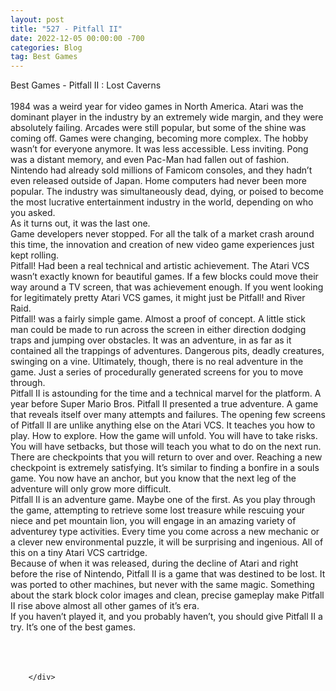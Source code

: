 ```yaml
---
layout: post
title: "527 - Pitfall II"
date: 2022-12-05 00:00:00 -700
categories: Blog
tag: Best Games
---
```


<div class="blog-content">
				<div class="paragraph"><span><span>Best Games - Pitfall II : Lost Caverns&nbsp;</span></span><br><span></span><br><span><span>1984 was a weird year for video games in North America. Atari was the dominant player in the industry by an extremely wide margin, and they were absolutely failing. Arcades were still popular, but some of the shine was coming off. Games were changing, becoming more complex. The hobby wasn&rsquo;t for everyone anymore. It was less accessible. Less inviting. Pong was a distant memory, and even Pac-Man had fallen out of fashion. Nintendo had already sold millions of Famicom consoles, and they hadn&rsquo;t even released outside of Japan. Home computers had never been more popular. The industry was simultaneously dead, dying, or poised to become the most lucrative entertainment industry in the world, depending on who you asked.</span></span><br><span></span><span><span>As it turns out, it was the last one.</span></span><br><span></span><span><span>Game developers never stopped. For all the talk of a market crash around this time, the innovation and creation of new video game experiences just kept rolling.&nbsp;</span></span><br><span></span><span><span>Pitfall! Had been a real technical and artistic achievement. The Atari VCS wasn&rsquo;t exactly known for beautiful games. If a few blocks could move their way around a TV screen, that was achievement enough. If you went looking for legitimately pretty Atari VCS games, it might just be Pitfall! and River Raid.&nbsp;</span></span><br><span></span><span><span>Pitfall! was a fairly simple game. Almost a proof of concept. A little stick man could be made to run across the screen in either direction dodging traps and jumping over obstacles. It was an adventure, in as far as it contained all the trappings of adventures. Dangerous pits, deadly creatures, swinging on a vine. Ultimately, though, there is no real adventure in the game. Just a series of procedurally generated screens for you to move through.&nbsp;</span></span><br><span></span><span><span>Pitfall II is astounding for the time and a technical marvel for the platform. A year before Super Mario Bros. Pitfall II presented a true adventure. A game that reveals itself over many attempts and failures. The opening few screens of Pitfall II are unlike anything else on the Atari VCS. It teaches you how to play. How to explore. How the game will unfold. You will have to take risks. You will have setbacks, but those will teach you what to do on the next run.</span></span><br><span></span><span><span>There are checkpoints that you will return to over and over. Reaching a new checkpoint is extremely satisfying. It&rsquo;s similar to finding a bonfire in a souls game. You now have an anchor, but you know that the next leg of the adventure will only grow more difficult.</span></span><br><span></span><span><span>Pitfall II is an adventure game. Maybe one of the first. As you play through the game, attempting to retrieve some lost treasure while rescuing your niece and pet mountain lion, you will engage in an amazing variety of adventurey type activities. Every time you come across a new mechanic or a clever new environmental puzzle, it will be surprising and ingenious. All of this on a tiny Atari VCS cartridge.</span></span><br><span></span><span><span>Because of when it was released, during the decline of Atari and right before the rise of Nintendo, Pitfall II is a game that was destined to be lost. It was ported to other machines, but never with the same magic. Something about the stark block color images and clean, precise gameplay make Pitfall II rise above almost all other games of it&rsquo;s era.</span></span><br><span></span><span><span>If you haven&rsquo;t played it, and you probably haven&rsquo;t, you should give Pitfall II a try. It&rsquo;s one of the best games.</span></span><br><span></span><span><span>&nbsp;</span></span><br><span></span><br>&#8203;</div>

		</div>
        